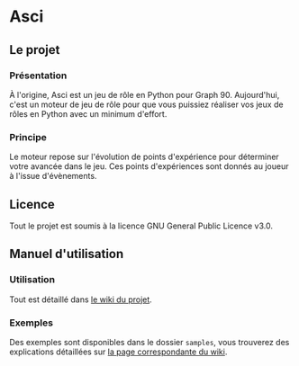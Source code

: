 # Asci

## Le projet

### Présentation

À l'origine, Asci est un jeu de rôle en Python pour Graph 90. Aujourd'hui, c'est un moteur de jeu de rôle pour que vous puissiez réaliser vos jeux de rôles en Python avec un minimum d'effort.

### Principe

Le moteur repose sur l'évolution de points d'expérience pour déterminer votre avancée dans le jeu. Ces points d'expériences sont donnés au joueur à l'issue d'évènements.

## Licence

Tout le projet est soumis à la licence GNU General Public Licence v3.0.

## Manuel d'utilisation

### Utilisation

Tout est détaillé dans [le wiki du projet](https://gitea.planet-casio.com/Shadow15510/Asci/wiki/Cr%C3%A9ation-d%27un-jeu-de-r%C3%B4le-avec-Asci).

### Exemples

Des exemples sont disponibles dans le dossier `samples`, vous trouverez des explications détaillées sur [la page correspondante du wiki](https://gitea.planet-casio.com/Shadow15510/Asci/wiki/Exemples).

